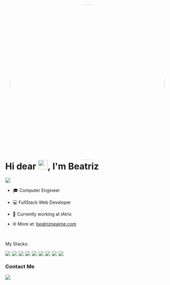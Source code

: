 <img align="right" height="490em" style="border-radius: 50% !important;" src="https://raw.githubusercontent.com/gist/BeatrizNeaime/8eca0e11a9f9903311021b63e0c2583e/raw/5181d608500625c6a9066623970d2342e8b2e354/githubcard.svg"/>

<h1 align="left">
  Hi dear <img src="https://raw.githubusercontent.com/kaueMarques/kaueMarques/master/hi.gif" width="30px"/>, I'm Beatriz
</h1>

<p align="left">
  <img src="https://komarev.com/ghpvc/?username=BeatrizNeaime&color=05122A" alt"Profile Views" /> 
</p>

- 🎓 Computer Engineer

- 💻 FullStack Web Developer

- 🚀 Currently working at IAtrix

- 🌐 More at: [beatrizneaime.com](https://www.beatrizneaime.com)

<br>

<p>
  My Stacks:
</p>

<div style="display: flex; gap: 5px">
<img src="https://img.shields.io/badge/JavaScript-05122A?logo=javascript"/>
<img src="https://img.shields.io/badge/HTML5-05122A?logo=html5"/>
<img src="https://img.shields.io/badge/CSS3-05122A?logo=css3"/>
<img src="https://img.shields.io/badge/React-05122A?logo=react"/>
<img src="https://img.shields.io/badge/VueJS-05122A?logo=vuedotjs"/>
<img src="https://img.shields.io/badge/NodeJS-05122A?logo=nodedotjs"/>
<img src="https://img.shields.io/badge/CSharp-05122A?logo=csharp"/>
<img src="https://img.shields.io/badge/MySQL-05122A?logo=mysql"/>
<img src="https://img.shields.io/badge/MongoDB-05122A?logo=mongodb"/>
</div>

<h3>
  Contact Me
</h3>

<a href="https://www.linkedin.com/in/beatriz-neaime-1564b51b1/" target="_blank">
  <img src="https://img.shields.io/badge/BeatrizNeaime-05122A?logo=linkedin"/>
</a>
